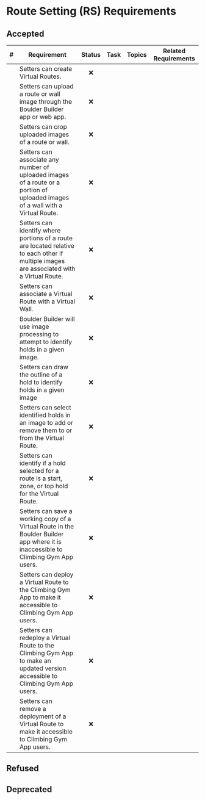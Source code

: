 # Route Setting (RS) Requirements

## Accepted
| # | Requirement | Status | Task | Topics | Related Requirements |
| --- | --- | :-: | --- | --- | --- |
|| Setters can create Virtual Routes. | :x: ||||
|| Setters can upload a route or wall image through the Boulder Builder app or web app. | :x: ||||
|| Setters can crop uploaded images of a route or wall. | :x: ||||
|| Setters can associate any number of uploaded images of a route or a portion of uploaded images of a wall with a Virtual Route. | :x: ||||
|| Setters can identify where portions of a route are located relative to each other if multiple images are associated with a Virtual Route. | :x: ||||
|| Setters can associate a Virtual Route with a Virtual Wall. | :x: ||||
|| Boulder Builder will use image processing to attempt to identify holds in a given image. | :x: ||||
|| Setters can draw the outline of a hold to identify holds in a given image | :x: ||||
|| Setters can select identified holds in an image to add or remove them to or from the Virtual Route. | :x: ||||
|| Setters can identify if a hold selected for a route is a start, zone, or top hold for the Virtual Route. | :x: ||||
|| Setters can save a working copy of a Virtual Route in the Boulder Builder app where it is inaccessible to Climbing Gym App users. | :x: ||||
|| Setters can deploy a Virtual Route to the Climbing Gym App to make it accessible to Climbing Gym App users. | :x: ||||
|| Setters can redeploy a Virtual Route to the Climbing Gym App to make an updated version accessible to Climbing Gym App users. | :x: ||||
|| Setters can remove a deployment of a Virtual Route to make it accessible to Climbing Gym App users. | :x: ||||

## Refused

## Deprecated
